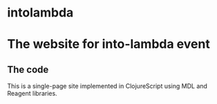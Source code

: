 # intolambda
<h1>The website for into-lambda event</h1>

## The code
This is a single-page site implemented in ClojureScript using MDL and Reagent libraries.

